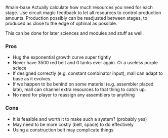#main-base 
Actually calculate how much resources you need for each stage.
Use circuit magic feedback to let all resources to control production amounts. Production possibly can be readjusted between stages, to produced as close to the edge of optimal as possible.

This can be done for later sciences and modules and stuff as well.

### Pros

- Hug the exponential growth curve super tightly
- Never have 3500 red belt and 0 tanks ever again. Or a useless purple sciece
- If designed correctly (e.g. constant combinator input), mall can adapt to base as it evolves.
- If we happen to be behind on some material (e.g. assembler placed late), mall can channel extra resources to that thing to catch up.
- No need for player to reassign any assemblers to anything

### Cons

- It is feasible and worth it to make such a system? (probably yes)
- May need to be more costly (belt, space) to do effectively
- Using a construction belt may complicate things
